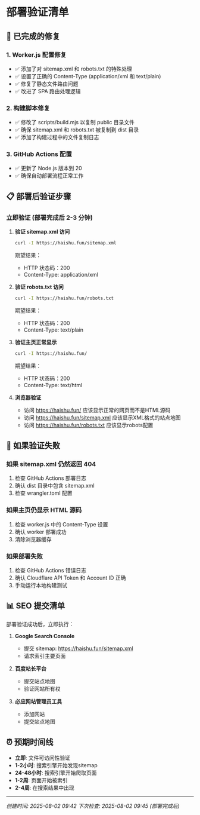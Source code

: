 # 部署验证清单

## 🚀 已完成的修复

### 1. Worker.js 配置修复
- ✅ 添加了对 sitemap.xml 和 robots.txt 的特殊处理
- ✅ 设置了正确的 Content-Type (application/xml 和 text/plain)
- ✅ 修复了静态文件路由问题
- ✅ 改进了 SPA 路由处理逻辑

### 2. 构建脚本修复
- ✅ 修改了 scripts/build.mjs 以复制 public 目录文件
- ✅ 确保 sitemap.xml 和 robots.txt 被复制到 dist 目录
- ✅ 添加了构建过程中的文件复制日志

### 3. GitHub Actions 配置
- ✅ 更新了 Node.js 版本到 20
- ✅ 确保自动部署流程正常工作

## 📋 部署后验证步骤

### 立即验证 (部署完成后 2-3 分钟)

1. **验证 sitemap.xml 访问**
   ```bash
   curl -I https://haishu.fun/sitemap.xml
   ```
   期望结果：
   - HTTP 状态码：200
   - Content-Type: application/xml

2. **验证 robots.txt 访问**
   ```bash
   curl -I https://haishu.fun/robots.txt
   ```
   期望结果：
   - HTTP 状态码：200
   - Content-Type: text/plain

3. **验证主页正常显示**
   ```bash
   curl -I https://haishu.fun/
   ```
   期望结果：
   - HTTP 状态码：200
   - Content-Type: text/html

4. **浏览器验证**
   - 访问 https://haishu.fun/ 应该显示正常的网页而不是HTML源码
   - 访问 https://haishu.fun/sitemap.xml 应该显示XML格式的站点地图
   - 访问 https://haishu.fun/robots.txt 应该显示robots配置

## 🔧 如果验证失败

### 如果 sitemap.xml 仍然返回 404
1. 检查 GitHub Actions 部署日志
2. 确认 dist 目录中包含 sitemap.xml
3. 检查 wrangler.toml 配置

### 如果主页仍显示 HTML 源码
1. 检查 worker.js 中的 Content-Type 设置
2. 确认 worker 部署成功
3. 清除浏览器缓存

### 如果部署失败
1. 检查 GitHub Actions 错误日志
2. 确认 Cloudflare API Token 和 Account ID 正确
3. 手动运行本地构建测试

## 📊 SEO 提交清单

部署验证成功后，立即执行：

1. **Google Search Console**
   - 提交 sitemap: https://haishu.fun/sitemap.xml
   - 请求索引主要页面

2. **百度站长平台**
   - 提交站点地图
   - 验证网站所有权

3. **必应网站管理员工具**
   - 添加网站
   - 提交站点地图

## ⏰ 预期时间线

- **立即**: 文件可访问性验证
- **1-2小时**: 搜索引擎开始发现sitemap
- **24-48小时**: 搜索引擎开始爬取页面
- **1-2周**: 页面开始被索引
- **2-4周**: 在搜索结果中出现

---
*创建时间: 2025-08-02 09:42*
*下次检查: 2025-08-02 09:45 (部署完成后)*